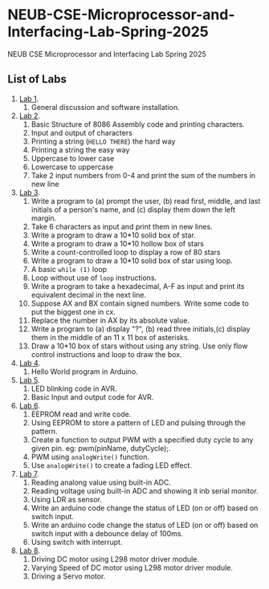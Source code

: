 # NEUB-CSE-Microprocessor-and-Interfacing-Lab-Spring-2025
NEUB CSE Microprocessor and Interfacing Lab Spring 2025
## List of Labs
1. [Lab 1](https://github.com/shparvez001/NEUB-CSE-Microprocessor-and-Interfacing-Lab-Spring-2025/tree/main/lab-1.md).
	1. General discussion and software installation.
2. [Lab 2](https://github.com/shparvez001/NEUB-CSE-Microprocessor-and-Interfacing-Lab-Spring-2025/tree/main/lab-2.md).
	1. Basic Structure of 8086 Assembly code and printing characters.
	2. Input and output of characters
	3. Printing a string (`HELLO THERE`) the hard way
	4. Printing a string the easy way
	5. Uppercase to lower case
	6. Lowercase to uppercase
	7. Take 2 input numbers from 0-4 and print the sum of the numbers in new line
3. [Lab 3](https://github.com/shparvez001/NEUB-CSE-Microprocessor-and-Interfacing-Lab-Spring-2025/tree/main/lab-3.md).
	1. Write a program to (a) prompt the user, (b) read first, middle, and last initials of a person's name, and (c) display them down the left margin.
	2. Take 6 characters as input and print them in new lines.
	3. Write a program to draw a 10*10 solid box of star.
	4. Write a program to draw a 10*10 hollow box of stars
	5. Write a count-controlled loop to display a row of 80 stars
	6. Write a program to draw a 10*10 solid box of star using loop.
	7. A basic `while (1)` loop
	8. Loop without use of `loop` instructions.
	9. Write a program to take a hexadecimal, A-F as input and print its equivalent decimal in the next line.
	10. Suppose AX and BX contain signed numbers. Write some code to put the biggest one in cx.
	11. Replace the number in AX by its absolute value.
	12. Write a program to (a) display "?", (b) read three initials,(c) display them in the middle of an 11 x 11 box of asterisks.
	13. Draw a 10*10 box of stars without using any string. Use only flow control instructions and loop to draw the box.    
4. [Lab 4](https://github.com/shparvez001/NEUB-CSE-Microprocessor-and-Interfacing-Lab-Spring-2025/tree/main/lab-4.md).
    1. Hello World program in Arduino.    
5. [Lab 5](https://github.com/shparvez001/NEUB-CSE-Microprocessor-and-Interfacing-Lab-Spring-2025/tree/main/lab-5.md).  
    1. LED blinking code in AVR.
    2. Basic Input and output code for AVR.
6. [Lab 6](https://github.com/shparvez001/NEUB-CSE-Microprocessor-and-Interfacing-Lab-Spring-2025/tree/main/lab-6.md).
    1. EEPROM read and write code.
    2. Using EEPROM to store a pattern of LED and pulsing through the pattern.
    3. Create a function to output PWM with a specified duty cycle to any given pin. eg: pwm(pinName, dutyCycle);.
    4. PWM using `analogWrite()` function.
    5. Use `analogWrite()` to create a fading LED effect.
7. [Lab 7](https://github.com/shparvez001/NEUB-CSE-Microprocessor-and-Interfacing-Lab-Spring-2025/tree/main/lab-7.md).
    1. Reading analong value using built-in ADC.
    2. Reading voltage using built-in ADC and showing it inb serial monitor.
    3. Using LDR as sensor.
    4. Write an arduino code change the status of LED (on or off) based on switch input.
    5. Write an arduino code change the status of LED (on or off) based on switch input with a debounce delay of 100ms. 
	6. Using switch with interrupt.
8.	[Lab 8](https://github.com/shparvez001/NEUB-CSE-Microprocessor-and-Interfacing-Lab-Spring-2025/tree/main/lab-8.md).
    1. Driving DC motor using L298 motor driver module.
    2. Varying Speed of DC motor using L298 motor driver module.
    3. Driving a Servo motor.
